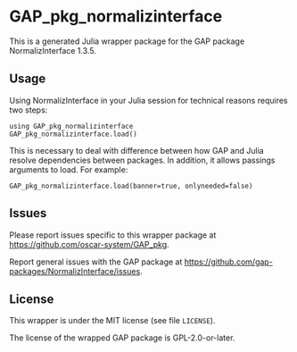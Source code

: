 # GAP_pkg_normalizinterface

This is a generated Julia wrapper package for the GAP package NormalizInterface 1.3.5.

## Usage

Using NormalizInterface in your Julia session for technical reasons requires two steps:

    using GAP_pkg_normalizinterface
    GAP_pkg_normalizinterface.load()

This is necessary to deal with difference between how GAP and Julia
resolve dependencies between packages. In addition, it allows passings
arguments to load. For example:

    GAP_pkg_normalizinterface.load(banner=true, onlyneeded=false)

## Issues

Please report issues specific to this wrapper package at <https://github.com/oscar-system/GAP_pkg>.

Report general issues with the GAP package at <https://github.com/gap-packages/NormalizInterface/issues>.

## License

This wrapper is under the MIT license (see file `LICENSE`).

The license of the wrapped GAP package is GPL-2.0-or-later.
